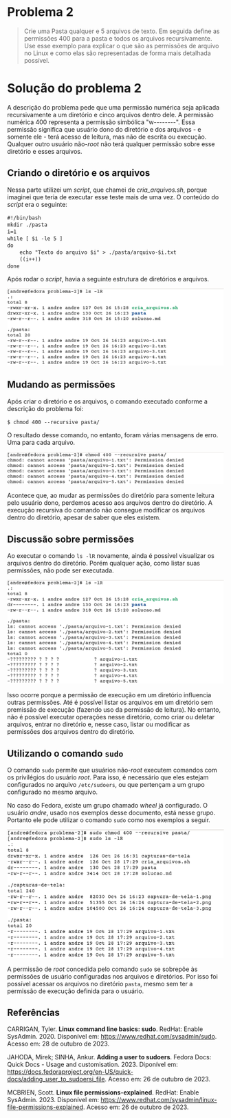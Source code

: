 # Problema 2

> Crie uma Pasta qualquer e 5 arquivos de texto. Em seguida define as permissões 400 para a pasta e todos os arquivos recursivamente. Use esse exemplo para explicar o que são as permissões de arquivo no Linux e como elas são representadas de forma mais detalhada possível.

# Solução do problema 2

A descrição do problema pede que uma permissão numérica seja aplicada recursivamente a um diretório e cinco arquivos dentro dele. A permissão numérica 400 representa a permissão simbólica "w--------". Essa permissão significa que usuário dono do diretório e dos arquivos - e somente ele - terá acesso de leitura, mas não de escrita ou execução. Qualquer outro usuário não-*root* não terá qualquer permissão sobre esse diretório e esses arquivos.

## Criando o diretório e os arquivos

Nessa parte utilizei um *script*, que chamei de *cria_arquivos.sh*, porque imaginei que teria de executar esse teste mais de uma vez. O conteúdo do *script* era o seguinte:

    #!/bin/bash
    mkdir ./pasta
    i=1
    while [ $i -le 5 ]
    do
        echo "Texto do arquivo $i" > ./pasta/arquivo-$i.txt
        ((i++))
    done

Após rodar o *script*, havia a seguinte estrutura de diretórios e arquivos.

![Listagem de arquivos mostrando diretório e arquivos criados.](./capturas-de-tela/captura-de-tela-1.png)

## Mudando as permissões

Após criar o diretório e os arquivos, o comando executado conforme a descrição do problema foi:

    $ chmod 400 --recursive pasta/

O resultado desse comando, no entanto, foram várias mensagens de erro. Uma para cada arquivo.

![Erros de permissão ao executar o comando recursivo.](./capturas-de-tela/captura-de-tela-2.png)

Acontece que, ao mudar as permissões do diretório para somente leitura pelo usuário dono, perdemos acesso aos arquivos dentro do diretório. A execução recursiva do comando não consegue modificar os arquivos dentro do diretório, apesar de saber que eles existem.

## Discussão sobre permissões

Ao executar o comando `ls -lR` novamente, ainda é possível visualizar os arquivos dentro do diretório. Porém qualquer ação, como listar suas permissões, não pode ser executada.

![Listagem do diretório e seus arquivos, mas sem acesso aos arquivos e suas permisões.](./capturas-de-tela/captura-de-tela-3.png)

Isso ocorre porque a permissão de execução em um diretório influencia outras permissões. Até é possível listar os arquivos em um diretório sem premissão de execução (fazendo uso da permissão de leitura). No entanto, não é possível executar operações nesse diretório, como criar ou deletar arquivos, entrar no diretório e, nesse caso, listar ou modificar as permissões dos arquivos dentro do diretório.

## Utilizando o comando `sudo`

O comando `sudo` permite que usuários não-*root* executem comandos com os privilégios do usuário *root*. Para isso, é necessário que eles estejam configurados no arquivo `/etc/sudoers`, ou que pertençam a um grupo configurado no mesmo arquivo.

No caso do Fedora, existe um grupo chamado *wheel* já configurado. O usuário *andre*, usado nos exemplos desse documento, está nesse grupo. Portanto ele pode utilizar o comando `sudo` como nos exemplos a seguir.

![Usando o comando sudo para extrapolar permissões e executar os comandos anteriores.](./capturas-de-tela/captura-de-tela-4.png)

A permissão de *root* concedida pelo comando `sudo` se sobrepõe às permissões de usuário configuradas nos arquivos e diretórios. Por isso foi possível acessar os arquivos no diretório `pasta`, mesmo sem ter a permissão de execução definida para o usuário.

## Referências

CARRIGAN, Tyler. **Linux command line basics: sudo**. RedHat: Enable SysAdmin. 2020. Disponível em: https://www.redhat.com/sysadmin/sudo. Acesso em: 28 de outubro de 2023.

JAHODA, Mirek; SINHA, Ankur. **Adding a user to sudoers**. Fedora Docs: Quick Docs - Usage and customisation. 2023. Diponível em: https://docs.fedoraproject.org/en-US/quick-docs/adding_user_to_sudoersi_file. Acesso em: 26 de outubro de 2023.

MCBRIEN, Scott. **Linux file permissions-explained**. RedHat: Enable SysAdmin. 2023. Disponível em: https://www.redhat.com/sysadmin/linux-file-permissions-explained. Acesso em: 26 de outubro de 2023.
